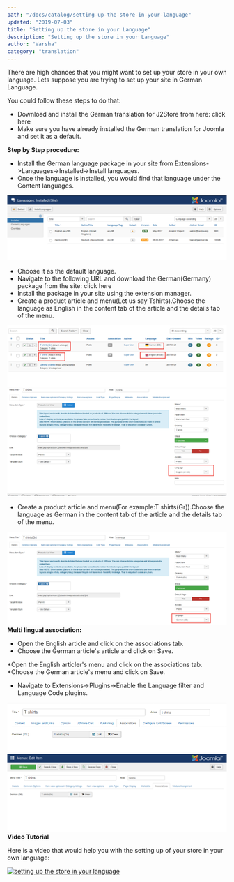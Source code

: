 ```yaml
---
path: "/docs/catalog/setting-up-the-store-in-your-language"
updated: "2019-07-03"
title: "Setting up the store in your Language"
description: "Setting up the store in your Language"
author: "Varsha"
category: "translation"
---
```


There are high chances that you might want to set up your store in your own language. Lets suppose you are trying to set up your site in German Language.

You could follow these steps to do that:

* Download and install the German translation for J2Store from here: <link-text url= "https://www.j2store.org/translations/j2store3.html" target = "_blank" rel = "noopener"> click here </link-text>
* Make sure you have already installed the German translation for Joomla and set it as a default.

**Step by Step procedure:**

* Install the German language package in your site from Extensions->Languages->Installed->Install languages.
* Once the language is installed, you would find that language under the Content languages.

![lang installed](https://raw.githubusercontent.com/j2store/doc-images/master//translation/setting-up-the-store-in-your-language/langsetinstalledlang.png)

* Choose it as the default language.
* Navigate to the following URL and download the German(Germany) package from the site: <link-text url ="https://www.j2store.org/translations/j2store3/de-DE.html" target="_blank" rel = "noopener"> click here </link-text>
* Install the package in your site using the extension manager.
* Create a product article and menu(Let us say Tshirts).Choose the language as English in the content tab of the article and the details tab of the menu.

![lang settings](https://raw.githubusercontent.com/j2store/doc-images/master//translation/setting-up-the-store-in-your-language/langsetarticles.png)
![langsetarticle](https://raw.githubusercontent.com/j2store/doc-images/master//translation/setting-up-the-store-in-your-language/langsetarticleeng.png)

* Create a product article and menu(For example:T shirts(Gr)).Choose the language as German in the content tab of the article and the details tab of the menu.

![langsetarticleger](https://raw.githubusercontent.com/j2store/doc-images/master//translation/setting-up-the-store-in-your-language/langsetarticleger.png)
**Multi lingual association:**

* Open the English article and click on the associations tab.
* Choose the German article's article and click on Save.

*Open the English articler's menu and click on the associations tab.
*Choose the German article's menu and click on Save.

* Navigate to Extensions->Plugins->Enable the Language filter and Language Code plugins.

![langassoart](https://raw.githubusercontent.com/j2store/doc-images/master//translation/setting-up-the-store-in-your-language/langsetassoart.png)
![langmenu](https://raw.githubusercontent.com/j2store/doc-images/master//translation/setting-up-the-store-in-your-language/langsetassomenu.png)
**Video Tutorial**

Here is a video that would help you with the setting up of your store in your own language:

[![setting up the store in your language](https://img.youtube.com/vi/51J1UkeRu3Y/0.jpg)](https://youtu.be/fKT9w8eM7S4 "setting up the store in your language")